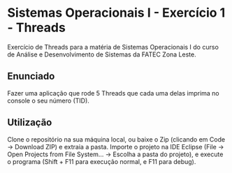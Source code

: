 # Sistemas Operacionais I - Exercício 1 - Threads

Exercício de Threads para a matéria de Sistemas Operacionais I do curso de Análise e Desenvolvimento de Sistemas da FATEC Zona Leste.

## Enunciado

Fazer uma aplicação que rode 5 Threads que cada uma delas imprima no console o seu número (TID).

## Utilização

Clone o repositório na sua máquina local, ou baixe o Zip (clicando em Code -> Download ZIP) e extraia a pasta. Importe o projeto na IDE Eclipse (File -> Open Projects from File System... -> Escolha a pasta do projeto), e execute o programa (Shift + F11 para execução normal, e F11 para debug).
